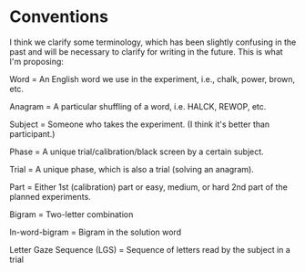 # Conventions

I think we clarify some terminology, which has been slightly confusing in the past and will be necessary to clarify for writing in the future. This is what I'm proposing:

Word = An English word we use in the experiment, i.e., chalk, power, brown, etc.

Anagram = A particular shuffling of a word, i.e. HALCK, REWOP, etc.

Subject = Someone who takes the experiment. (I think it's better than participant.)

Phase = A unique trial/calibration/black screen by a certain subject.

Trial = A unique phase, which is also a trial (solving an anagram).

Part = Either 1st (calibration) part or easy, medium, or hard 2nd part of the planned experiments. 

Bigram = Two-letter combination

In-word-bigram = Bigram in the solution word

Letter Gaze Sequence (LGS) = Sequence of letters read by the subject in a trial